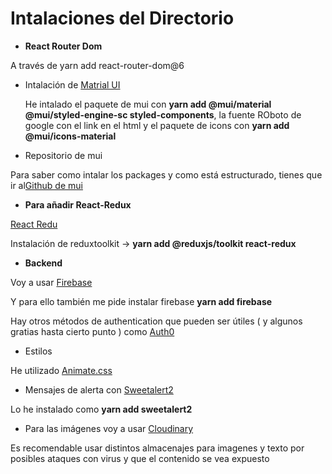 # Intalaciones del Directorio

- **React Router Dom**

A través de yarn add react-router-dom@6

- Intalación de [Matrial UI](https://mui.com/material-ui/getting-started/installation/)

  He intalado el paquete de mui con **yarn add @mui/material @mui/styled-engine-sc styled-components**, la fuente ROboto de google con el link en el html y el paquete de icons con **yarn add @mui/icons-material**

- Repositorio de mui

Para saber como intalar los packages y como está estructurado, tienes que ir al[Github de mui](https://github.com/mui/material-ui/tree/master/examples/material-cra)

- **Para añadir React-Redux**

[React Redu](https://react-redux.js.org)

Instalación de reduxtoolkit -> **yarn add @reduxjs/toolkit react-redux**

- **Backend**

Voy a usar [Firebase](https://firebase.google.com)

Y para ello también me pide instalar firebase **yarn add firebase**

Hay otros métodos de authentication que pueden ser útiles ( y algunos gratias hasta cierto punto ) como [Auth0](https://auth0.com)

- Estilos

He utilizado [Animate.css](https://animate.style)

- Mensajes de alerta con [Sweetalert2](https://sweetalert2.github.io/#download)

Lo he instalado como **yarn add sweetalert2**

- Para las imágenes voy a usar [Cloudinary](https://cloudinary.com)

Es recomendable usar distintos almacenajes para imagenes y texto por posibles ataques con virus y que el contenido se vea expuesto
